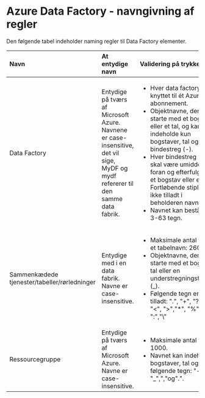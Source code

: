 <properties 
    pageTitle="Data Factory - navngive regler | Microsoft Azure" 
    description="Beskriver naming regler for Data Factory objekter." 
    services="data-factory" 
    documentationCenter="" 
    authors="sharonlo101" 
    manager="jhubbard" 
    editor="monicar"/>

<tags 
    ms.service="data-factory" 
    ms.workload="data-services" 
    ms.tgt_pltfrm="na" 
    ms.devlang="na" 
    ms.topic="article" 
    ms.date="09/12/2016" 
    ms.author="shlo"/>

# <a name="azure-data-factory---naming-rules"></a>Azure Data Factory - navngivning af regler 
Den følgende tabel indeholder naming regler til Data Factory elementer.



Navn | At entydige navn | Validering på trykkeri
:--- | :-------------- | :----------------
Data Factory | Entydige på tværs af Microsoft Azure. Navnene er case-insensitive, det vil sige, MyDF og mydf refererer til den samme data fabrik. |<ul><li>Hver data factory er knyttet til ét Azure abonnement.</li><li>Objektnavne, der skal starte med et bogstav eller et tal, og kan indeholde kun bogstaver, tal og bindestreg (-).</li><li>Hver bindestreg (-) skal være umiddelbart foran og efterfulgt af et bogstav eller et tal. Fortløbende stiplet er ikke tilladt i beholderen navne.</li><li>Navnet kan bestå af 3-63 tegn.</li></ul>
Sammenkædede tjenester/tabeller/rørledninger | Entydige med i en data fabrik. Navne er case-insensitive. | <ul><li>Maksimale antal tegn i et tabelnavn: 260.</li><li>Objektnavne, der skal starte med et bogstav tal eller en understregningstegnet (_).</li><li>Følgende tegn er ikke tilladt: ".", "+", "?", "/", "<", ">","*", "%", "&", ":","\\"</li></ul>
Ressourcegruppe | Entydige på tværs af Microsoft Azure. Navne er case-insensitive. | <ul><li>Maksimale antal tegn: 1000.</li><li>Navnet kan indeholde bogstaver, tal og følgende tegn: "-", "_",","og".".</li></ul>